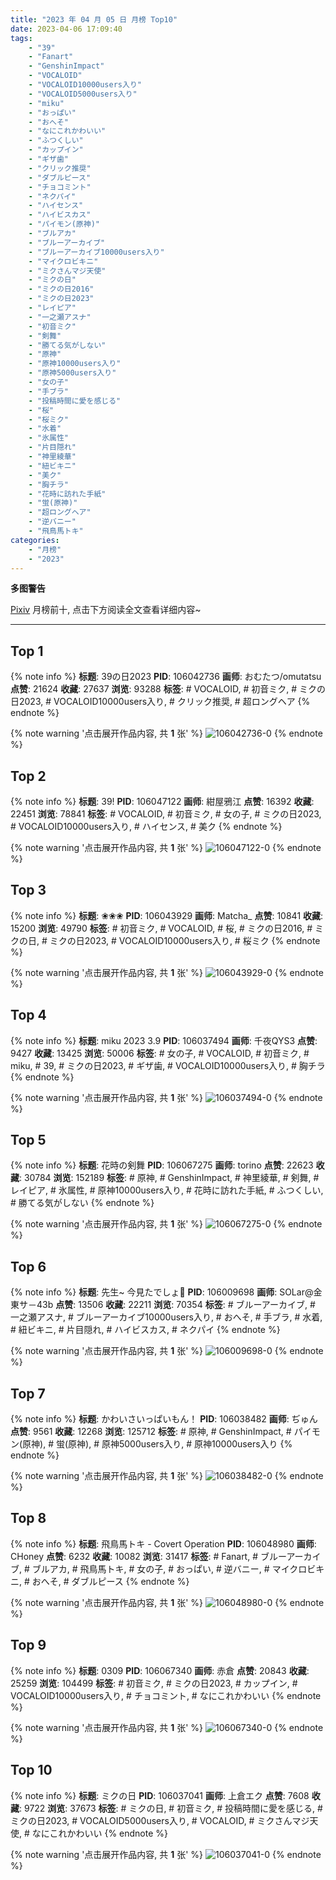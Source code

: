 ```yaml
---
title: "2023 年 04 月 05 日 月榜 Top10"
date: 2023-04-06 17:09:40
tags:
    - "39"
    - "Fanart"
    - "GenshinImpact"
    - "VOCALOID"
    - "VOCALOID10000users入り"
    - "VOCALOID5000users入り"
    - "miku"
    - "おっぱい"
    - "おへそ"
    - "なにこれかわいい"
    - "ふつくしい"
    - "カップイン"
    - "ギザ歯"
    - "クリック推奨"
    - "ダブルピース"
    - "チョコミント"
    - "ネクパイ"
    - "ハイセンス"
    - "ハイビスカス"
    - "パイモン(原神)"
    - "ブルアカ"
    - "ブルーアーカイブ"
    - "ブルーアーカイブ10000users入り"
    - "マイクロビキニ"
    - "ミクさんマジ天使"
    - "ミクの日"
    - "ミクの日2016"
    - "ミクの日2023"
    - "レイピア"
    - "一之瀬アスナ"
    - "初音ミク"
    - "剣舞"
    - "勝てる気がしない"
    - "原神"
    - "原神10000users入り"
    - "原神5000users入り"
    - "女の子"
    - "手ブラ"
    - "投稿時間に愛を感じる"
    - "桜"
    - "桜ミク"
    - "水着"
    - "氷属性"
    - "片目隠れ"
    - "神里綾華"
    - "紐ビキニ"
    - "美ク"
    - "胸チラ"
    - "花時に訪れた手紙"
    - "蛍(原神)"
    - "超ロングヘア"
    - "逆バニー"
    - "飛鳥馬トキ"
categories:
    - "月榜"
    - "2023"
---
```


<i class="fa fa-triangle-exclamation"></i>**多图警告**<i class="fa fa-triangle-exclamation"></i>

[Pixiv](https://www.pixiv.net/) 月榜前十, 点击下方阅读全文查看详细内容~

<!-- more -->

---

## Top 1

{% note info %}
**标题**: 39の日2023
**PID**: 106042736 **画师**: おむたつ/omutatsu
**点赞**: 21624 **收藏**: 27637 **浏览**: 93288
**标签**: # VOCALOID, # 初音ミク, # ミクの日2023, # VOCALOID10000users入り, # クリック推奨, # 超ロングヘア
{% endnote %}

{% note warning '点击展开作品内容, 共 **1** 张' %}
![106042736-0](https://i.pixiv.re/img-original/img/2023/03/09/04/00/01/106042736_p0.jpg)
{% endnote %}

## Top 2

{% note info %}
**标题**: 39!
**PID**: 106047122 **画师**: 紺屋鴉江
**点赞**: 16392 **收藏**: 22451 **浏览**: 78841
**标签**: # VOCALOID, # 初音ミク, # 女の子, # ミクの日2023, # VOCALOID10000users入り, # ハイセンス, # 美ク
{% endnote %}

{% note warning '点击展开作品内容, 共 **1** 张' %}
![106047122-0](https://i.pixiv.re/img-original/img/2023/03/09/10/27/15/106047122_p0.jpg)
{% endnote %}

## Top 3

{% note info %}
**标题**: ❀❀❀
**PID**: 106043929 **画师**: Matcha_
**点赞**: 10841 **收藏**: 15200 **浏览**: 49790
**标签**: # 初音ミク, # VOCALOID, # 桜, # ミクの日2016, # ミクの日, # ミクの日2023, # VOCALOID10000users入り, # 桜ミク
{% endnote %}

{% note warning '点击展开作品内容, 共 **1** 张' %}
![106043929-0](https://i.pixiv.re/img-original/img/2023/03/09/06/06/06/106043929_p0.jpg)
{% endnote %}

## Top 4

{% note info %}
**标题**: miku 2023 3.9
**PID**: 106037494 **画师**: 千夜QYS3
**点赞**: 9427 **收藏**: 13425 **浏览**: 50006
**标签**: # 女の子, # VOCALOID, # 初音ミク, # miku, # 39, # ミクの日2023, # ギザ歯, # VOCALOID10000users入り, # 胸チラ
{% endnote %}

{% note warning '点击展开作品内容, 共 **1** 张' %}
![106037494-0](https://i.pixiv.re/img-original/img/2023/03/09/00/02/51/106037494_p0.jpg)
{% endnote %}

## Top 5

{% note info %}
**标题**: 花時の剣舞
**PID**: 106067275 **画师**: torino
**点赞**: 22623 **收藏**: 30784 **浏览**: 152189
**标签**: # 原神, # GenshinImpact, # 神里綾華, # 剣舞, # レイピア, # 氷属性, # 原神10000users入り, # 花時に訪れた手紙, # ふつくしい, # 勝てる気がしない
{% endnote %}

{% note warning '点击展开作品内容, 共 **1** 张' %}
![106067275-0](https://i.pixiv.re/img-original/img/2023/03/10/00/00/42/106067275_p0.jpg)
{% endnote %}

## Top 6

{% note info %}
**标题**: 先生~ 今見たでしょ💙
**PID**: 106009698 **画师**: SOLar@金東サ－43b
**点赞**: 13506 **收藏**: 22211 **浏览**: 70354
**标签**: # ブルーアーカイブ, # 一之瀬アスナ, # ブルーアーカイブ10000users入り, # おへそ, # 手ブラ, # 水着, # 紐ビキニ, # 片目隠れ, # ハイビスカス, # ネクパイ
{% endnote %}

{% note warning '点击展开作品内容, 共 **1** 张' %}
![106009698-0](https://i.pixiv.re/img-original/img/2023/03/08/00/01/30/106009698_p0.png)
{% endnote %}

## Top 7

{% note info %}
**标题**: かわいさいっぱいもん！
**PID**: 106038482 **画师**: ぢゅん
**点赞**: 9561 **收藏**: 12268 **浏览**: 125712
**标签**: # 原神, # GenshinImpact, # パイモン(原神), # 蛍(原神), # 原神5000users入り, # 原神10000users入り
{% endnote %}

{% note warning '点击展开作品内容, 共 **1** 张' %}
![106038482-0](https://i.pixiv.re/img-original/img/2023/03/09/00/24/05/106038482_p0.jpg)
{% endnote %}

## Top 8

{% note info %}
**标题**: 飛鳥馬トキ - Covert Operation
**PID**: 106048980 **画师**: CHoney
**点赞**: 6232 **收藏**: 10082 **浏览**: 31417
**标签**: # Fanart, # ブルーアーカイブ, # ブルアカ, # 飛鳥馬トキ, # 女の子, # おっぱい, # 逆バニー, # マイクロビキニ, # おへそ, # ダブルピース
{% endnote %}

{% note warning '点击展开作品内容, 共 **1** 张' %}
![106048980-0](https://i.pixiv.re/img-original/img/2023/03/09/12/18/21/106048980_p0.png)
{% endnote %}

## Top 9

{% note info %}
**标题**: 0309
**PID**: 106067340 **画师**: 赤倉
**点赞**: 20843 **收藏**: 25259 **浏览**: 104499
**标签**: # 初音ミク, # ミクの日2023, # カップイン, # VOCALOID10000users入り, # チョコミント, # なにこれかわいい
{% endnote %}

{% note warning '点击展开作品内容, 共 **1** 张' %}
![106067340-0](https://i.pixiv.re/img-original/img/2023/03/10/00/40/39/106067340_p0.png)
{% endnote %}

## Top 10

{% note info %}
**标题**: ミクの日
**PID**: 106037041 **画师**: 上倉エク
**点赞**: 7608 **收藏**: 9722 **浏览**: 37673
**标签**: # ミクの日, # 初音ミク, # 投稿時間に愛を感じる, # ミクの日2023, # VOCALOID5000users入り, # VOCALOID, # ミクさんマジ天使, # なにこれかわいい
{% endnote %}

{% note warning '点击展开作品内容, 共 **1** 张' %}
![106037041-0](https://i.pixiv.re/img-original/img/2023/03/09/05/48/42/106037041_p0.jpg)
{% endnote %}
